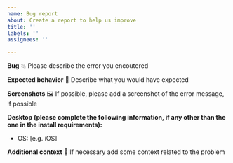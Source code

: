 ```yaml
---
name: Bug report
about: Create a report to help us improve
title: ''
labels: ''
assignees: ''

---
```


**Bug** 💥
Please describe the error you encoutered

**Expected behavior**  🧮 
Describe what you would have expected

**Screenshots** 🖼
If possible, please add a screenshot of the error message, if possible

**Desktop (please complete the following information, if any other than the one in the install requirements):**
 - OS: [e.g. iOS]

**Additional context** 🧬
If necessary add some context related to the problem
